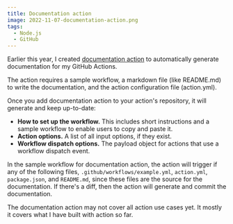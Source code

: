 ```yaml
---
title: Documentation action
image: 2022-11-07-documentation-action.png
tags:
  - Node.js
  - GitHub
---
```


Earlier this year, I created [documentation action](https://github.com/katydecorah/documentation-action) to automatically generate documentation for my GitHub Actions.

The action requires a sample workflow, a markdown file (like README.md) to write the documentation, and the action configuration file (action.yml).

Once you add documentation action to your action's repository, it will generate and keep up-to-date:

- **How to set up the workflow.** This includes short instructions and a sample workflow to enable users to copy and paste it.
- **Action options.** A list of all input options, if they exist.
- **Workflow dispatch options.** The payload object for actions that use a workflow dispatch event.

In the sample workflow for documentation action, the action will trigger if any of the following files, `.github/workflows/example.yml`, `action.yml`, `package.json`, and `README.md`, since these files are the source for the documentation. If there's a diff, then the action will generate and commit the documentation.

The documentation action may not cover all action use cases yet. It mostly it covers what I have built with action so far.
